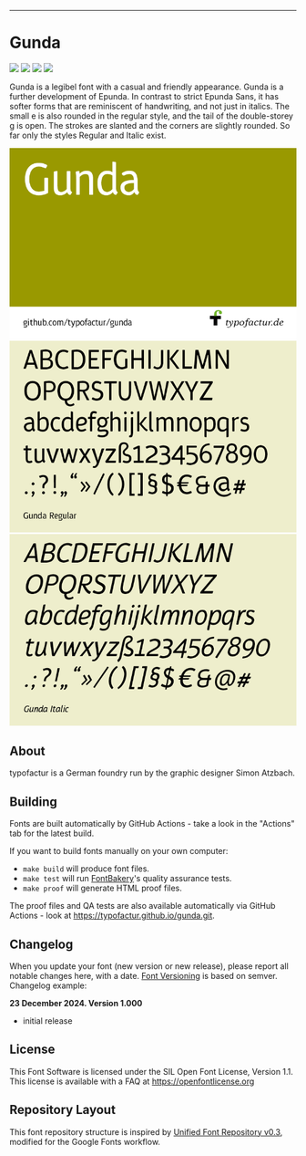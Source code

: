 ----


# Gunda

[![][Fontbakery]](https://typofactur.github.io/gunda/fontbakery/fontbakery-report.html)
[![][Universal]](https://typofactur.github.io/gunda/fontbakery/fontbakery-report.html)
[![][GF Profile]](https://typofactur.github.io/gunda/fontbakery/fontbakery-report.html)
[![][Shaping]](https://typofactur.github.io/gunda/fontbakery/fontbakery-report.html)

[Fontbakery]: https://img.shields.io/endpoint?url=https%3A%2F%2Fraw.githubusercontent.com%2Ftypofactur%2Fgunda%2Fgh-pages%2Fbadges%2Foverall.json
[GF Profile]: https://img.shields.io/endpoint?url=https%3A%2F%2Fraw.githubusercontent.com%2Ftypofactur%2Fgunda%2Fgh-pages%2Fbadges%2FGoogleFonts.json
[Outline Correctness]: https://img.shields.io/endpoint?url=https%3A%2F%2Fraw.githubusercontent.com%2Ftypofactur%2Fgunda%2Fgh-pages%2Fbadges%2FOutlineCorrectnessChecks.json
[Shaping]: https://img.shields.io/endpoint?url=https%3A%2F%2Fraw.githubusercontent.com%2Ftypofactur%2Fgunda%2Fgh-pages%2Fbadges%2FShapingChecks.json
[Universal]: https://img.shields.io/endpoint?url=https%3A%2F%2Fraw.githubusercontent.com%2Ftypofactur%2Fgunda%2Fgh-pages%2Fbadges%2FUniversal.json

Gunda is a legibel font with a casual and friendly appearance.
Gunda is a further development of Epunda. In contrast to strict Epunda Sans, it has softer forms that are reminiscent of handwriting, and not just in italics. The small e is also rounded in the regular style, and the tail of the double-storey g is open. The strokes are slanted and the corners are slightly rounded.
So far only the styles Regular and Italic exist.

![Sample Image](documentation/gunda_cover.png)
![Sample Image](documentation/gunda_alphabet.png)
![Sample Image](documentation/gundaitalic_alphabet.png)

## About

typofactur is a German foundry run by the graphic designer Simon Atzbach.

## Building

Fonts are built automatically by GitHub Actions - take a look in the "Actions" tab for the latest build.

If you want to build fonts manually on your own computer:

* `make build` will produce font files.
* `make test` will run [FontBakery](https://github.com/googlefonts/fontbakery)'s quality assurance tests.
* `make proof` will generate HTML proof files.

The proof files and QA tests are also available automatically via GitHub Actions - look at https://typofactur.github.io/gunda.git.

## Changelog

When you update your font (new version or new release), please report all notable changes here, with a date.
[Font Versioning](https://github.com/googlefonts/gf-docs/tree/main/Spec#font-versioning) is based on semver. 
Changelog example:

**23 December 2024. Version 1.000**
- initial release

## License

This Font Software is licensed under the SIL Open Font License, Version 1.1.
This license is available with a FAQ at https://openfontlicense.org

## Repository Layout

This font repository structure is inspired by [Unified Font Repository v0.3](https://github.com/unified-font-repository/Unified-Font-Repository), modified for the Google Fonts workflow.
